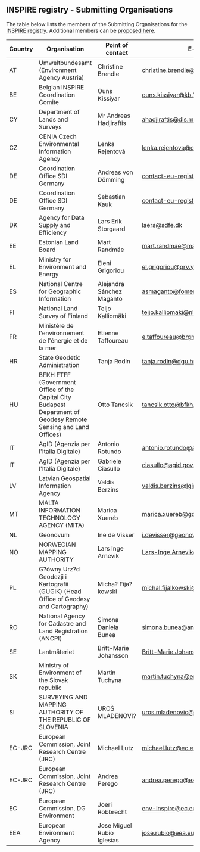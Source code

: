 ## INSPIRE registry - Submitting Organisations

The table below lists the members of the Submitting Organisations for the [INSPIRE registry](https://inspire.ec.europa.eu/registry).
Additional members can be [proposed here](https://github.com/INSPIRE-MIF/helpdesk-registry/issues/new?assignees=&labels=&template=nominate-submitting-organisation.md&title=).

|Country|Organisation|Point of contact|E-mail|
|--|--|--|--|
|AT|Umweltbundesamt (Environment Agency Austria) |Christine Brendle|christine.brendle@umweltbundesamt.at|
|BE|Belgian INSPIRE Coordination Comite|Ouns Kissiyar|ouns.kissiyar@kb.Vlaanderen.be|
|CY|Department of Lands and Surveys|Mr Andreas Hadjiraftis|ahadjiraftis@dls.moi.gov.cy|
|CZ|CENIA Czech Environmental Information Agency|Lenka Rejentová|lenka.rejentova@cenia.cz
|DE|Coordination Office SDI Germany|Andreas von Dömming|contact-eu-registry@bkg.bund.de|
|DE|Coordination Office SDI Germany|Sebastian Kauk|contact-eu-registry@bkg.bund.de|
|DK|Agency for Data Supply and Efficiency|Lars Erik Storgaard|laers@sdfe.dk|
|EE|Estonian Land Board|Mart Randmäe|mart.randmae@maaamet.ee|
|EL|Ministry for Environment and Energy|Eleni Grigoriou|el.grigoriou@prv.ypeka.gr|
|ES|National Centre for Geographic Information|Alejandra Sánchez Maganto|asmaganto@fomento.es|
|FI|National Land Survey of Finland|Teijo Kalliomäki|teijo.kalliomaki@nls.fi|
|FR|Ministère de l'environnement de l'énergie et de la mer|Etienne Taffoureau|e.taffoureau@brgm.fr|
|HR|State Geodetic Administration|Tanja Rodin|tanja.rodin@dgu.hr|
|HU|BFKH FTFF (Government Office of the Capital City Budapest Department of Geodesy Remote Sensing and Land Offices)|Otto Tancsik|tancsik.otto@bfkh.gov.hu|
|IT|AgID (Agenzia per l'Italia Digitale) |Antonio Rotundo|antonio.rotundo@agid.gov.it|
|IT|AgID (Agenzia per l'Italia Digitale) |Gabriele Ciasullo|ciasullo@agid.gov.it|
|LV|Latvian Geospatial Information Agency|Valdis Berzins|valdis.berzins@lgia.gov.lv|
|MT|MALTA INFORMATION TECHNOLOGY AGENCY (MITA)|Marica Xuereb|marica.xuereb@gov.mt|
|NL|Geonovum|Ine de Visser|i.devisser@geonovum.nl|
|NO|NORWEGIAN MAPPING AUTHORITY|Lars Inge Arnevik|Lars-Inge.Arnevik@kartverket.no|
|PL|G?ówny Urz?d Geodezji i Kartografii (GUGiK) (Head Office of Geodesy and Cartography)|Micha? Fija?kowski|michal.fijalkowski@codgik.gov.pl|
|RO|National Agency for Cadastre and Land Registration (ANCPI)|Simona Daniela Bunea|simona.bunea@ancpi.ro|
|SE|Lantmäteriet|Britt-Marie Johansson|Britt-Marie.Johansson@lm.se|
|SK|Ministry of Environment of the Slovak republic|Martin Tuchyna|martin.tuchyna@enviro.gov.sk|
|SI|SURVEYING AND MAPPING AUTHORITY OF THE REPUBLIC OF SLOVENIA|UROŠ MLADENOVI?|uros.mladenovic@gov.si|
|EC-JRC|European Commission, Joint Research Centre (JRC)|Michael Lutz|michael.lutz@ec.europa.eu|
|EC-JRC|European Commission, Joint Research Centre (JRC)|Andrea Perego|andrea.perego@ext.ec.europa.eu|
|EC|European Commission, DG Environment|Joeri Robbrecht|env-inspire@ec.europa.eu|
|EEA|European Environment Agency|Jose Miguel Rubio Iglesias|jose.rubio@eea.europa.eu|

